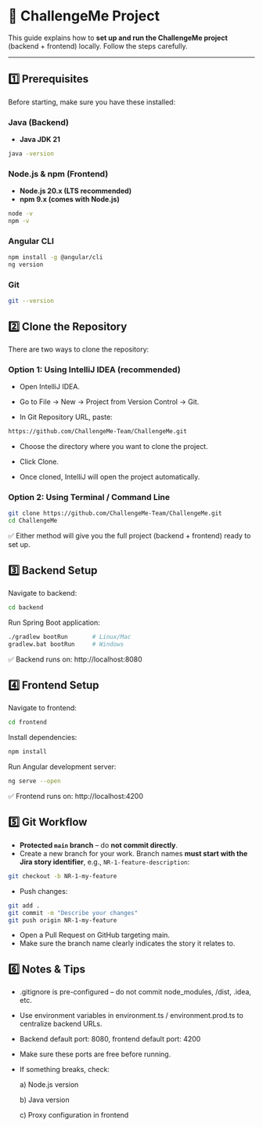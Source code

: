 # 🚀 ChallengeMe Project

This guide explains how to **set up and run the ChallengeMe project** (backend + frontend) locally. Follow the steps carefully.

---

## 1️⃣ Prerequisites

Before starting, make sure you have these installed:

### Java (Backend)
- **Java JDK 21**
```bash
java -version
```
### Node.js & npm (Frontend)
- **Node.js 20.x (LTS recommended)**
- **npm 9.x (comes with Node.js)**
```bash
node -v
npm -v
```

### Angular CLI
```bash
npm install -g @angular/cli
ng version
```
### Git
```bash
git --version
```

## 2️⃣ Clone the Repository

There are two ways to clone the repository:

### Option 1: Using IntelliJ IDEA (recommended)

- Open IntelliJ IDEA.

- Go to File → New → Project from Version Control → Git.

- In Git Repository URL, paste:

```bash
https://github.com/ChallengeMe-Team/ChallengeMe.git
```

- Choose the directory where you want to clone the project.

- Click Clone.

- Once cloned, IntelliJ will open the project automatically.

### Option 2: Using Terminal / Command Line
```bash
git clone https://github.com/ChallengeMe-Team/ChallengeMe.git
cd ChallengeMe
```

✅ Either method will give you the full project (backend + frontend) ready to set up.

## 3️⃣ Backend Setup
Navigate to backend:
```bash
cd backend
```
Run Spring Boot application:
```bash
./gradlew bootRun       # Linux/Mac
gradlew.bat bootRun     # Windows
```
✅ Backend runs on: http://localhost:8080

## 4️⃣ Frontend Setup
Navigate to frontend:
```bash
cd frontend
```
Install dependencies:
```bash
npm install
```
Run Angular development server:
```bash
ng serve --open
```
✅ Frontend runs on: http://localhost:4200

## 5️⃣ Git Workflow

- **Protected `main` branch** – do **not commit directly**.  
- Create a new branch for your work. Branch names **must start with the Jira story identifier**, e.g., `NR-1-feature-description`:
```bash
git checkout -b NR-1-my-feature
```
- Push changes:
```bash
git add .
git commit -m "Describe your changes"
git push origin NR-1-my-feature
```
- Open a Pull Request on GitHub targeting main.
- Make sure the branch name clearly indicates the story it relates to.

## 6️⃣ Notes & Tips
- .gitignore is pre-configured – do not commit node_modules, /dist, .idea, etc.
- Use environment variables in environment.ts / environment.prod.ts to centralize backend URLs.
- Backend default port: 8080, frontend default port: 4200
- Make sure these ports are free before running.
- If something breaks, check:

    a) Node.js version
  
    b) Java version
  
    c) Proxy configuration in frontend
  
